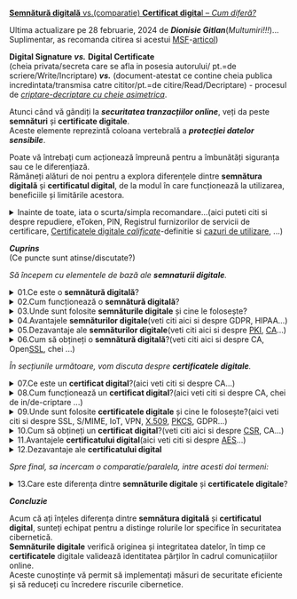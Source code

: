 
[**Semnătură digitală** vs.(comparatie) **Certificat digita**l – *Cum diferă?*](https://www.ssldragon.com/ro/blog/semnatura-digitala-vs-certificat-digital/#get-digital-signature)

Ultima actualizare pe 28 februarie, 2024 de ***Dionisie Gitlan***(*Multumiri!!!*)...<br/> 
Suplimentar, as recomanda citirea si acestui [MSF](https://support.microsoft.com/ro-ro/office/ob%C8%9Binerea-unui-certificat-digital-%C8%99i-crearea-unei-semn%C4%83turi-digitale-e3d9d813-3305-4164-a820-2e063d86e512)-[articol](https://support.microsoft.com/ro-ro/office/certificate-%C8%99i-semn%C4%83turi-digitale-8186cd15-e7ac-4a16-8597-22bd163e8e96))

**Digital Signature** ***vs.*** **Digital Certificate**<br/>
(cheia privata/secreta care se afla in posesia autorului/ pt.=de scriere/Write/Incriptare) ***vs.*** (document-atestat ce contine cheia publica incredintata/transmisa catre cititor/pt.=de citire/Read/Decriptare) - procesul de [*criptare-decriptare cu cheie asimetrica*](https://www.encryptionconsulting.com/education-center/what-is-pki/).

Atunci când vă gândiți la ***securitatea tranzacțiilor online***, veți da peste **semnături** și **certificate digitale**. <br/>Aceste elemente reprezintă coloana vertebrală a ***protecției datelor sensibile***.

Poate vă întrebați cum acționează împreună pentru a îmbunătăți siguranța sau ce le diferențiază. <br/>Rămâneți alături de noi pentru a explora diferențele dintre **semnătura digitală** și **certificatul digital**, de la modul în care funcționează la utilizarea, beneficiile și limitările acestora. <br/>

<details>
  <summary>Inainte de toate, iata o scurta/simpla recomandare...(aici puteti citi si despre repudiere, eToken, PIN, Registrul furnizorilor de servicii de certificare, <a href="https://crucial.ro/solutii-business/semnatura-electronica/">Certificatele digitale <i>calificate</i></a>-definitie si <a href="https://facturis-online.ro/e-factura/inregistrarea-in-spv-folosind-un-certificat-digital-calificat-pentru-semnatura-electronica.html">cazuri de utilizare</a>, ...)</summary>

<hr/>
  
Un [articol](https://codfiscal.net/7702/ce-este-semnatura-digitala-electronica) deosebit de interesant, oferit de catre cei de la **codfiscal.net**, pune la dispozitie o imagine a acestui proces, care vine sa ne creeze o idee despre acest masiv subiect(in aceasta postare puteti citi si despre repudiere, eToken, PIN, Registrul furnizorilor de servicii de certificare...).

[<img src="https://codfiscal.net/media/800px-Digital_Signature_diagram.svg_-768x576.png.webp">Digital-Signature diagram</img>](Digital_Signature_diagram)

Iata aici, cateva lucruri interesante care ... pot fi consultate in aceasta postare:

...

O **semnatura electronica extinsa** trebuie sa indeplineasca cumulativ, urmatoarele conditii:
1. Este legata in mod unic de semnatar.
2. Asigura identificarea semnatarului.
3. Este creata prin mijloace controlate exclusiv de semnatar.
4. Este legata de documentul in forma electronica la care se raporteaza in asa fel incat orice modificare a documentului, ulterioara semnarii, sa duca automat la invalidarea semnaturii.

...

**Semnatura digitala** se bazeaza pe trei algoritmi:
– Algoritmul de selectare aleatoare a unei chei private care se va asocia unei chei publice
– Algoritmul de semnare care, aplicat unei chei private si unui document digital, genereaza semnatura digitala
– Algoritmul de verificare a semnaturii digitale, care aplicat cheii publice si semnaturii digitale, accepta sau respinge mesajul de conformitate.

**Certificatul digital calificat** emis asigura „identitatea virtuala” a posesorului si permite crearea de semnatura electronica cu valoare legala (extinsa), permitand identificarea fara echivoc, in baza garantarii integritatii, autenticitatii si nerepudierii mesajelor si documentelor electronice.

**Certificatele digitale calificate** pot fi utilizate in relatia cu:<br/>
– [Agentia Nationala de Administrare Fiscala](https://iapp.ro/articol/generare-token-anaf-folosind-certificat-digital-din-php-oauth2) ([**ANAF**](https://static.anaf.ro/static/10/Anaf/Informatii_R/API/Oauth_procedura_inregistrare_aplicatii_portal_ANAF.pdf)), pt depunere de [declaratii](https://static.anaf.ro/static/10/Anaf/Declaratii_R/instructiuni/Instructiuni_D200.htm) si alte documente justificative,...<br/>
– Casa Nationala de Asigurari de Sanatate (**CNAS**),<br/>
– Inspectoratul Teritorial de Munca (**ITM**),<br/>
– Oficiul National al Registrului Comertului (**ONRC**),<br/>
– Monitorul Oficial(**MO**),<br/>
– Depozitarul Central(**DC/[RoClear](https://www.roclear.ro/)**),<br/>
– Comisia Nationala a Valorilor Mobiliare (**CNVM**), etc<br/>
– Autoritatile contractante din cadrul Sistemului Electronic de Achizitii Publice (***SEAP***)– pentru semnarea si transmiterea electronica a documentelor solicitate de acestia, etc<br/>
– Comisia de Supraveghere a Sistemului de Pensii Private (**CSSP**) – pentru transmiterea raportarilor<br/>
– Partenerii de afaceri – pentru transmiterea electronica a corespondentei cu implicatii legale(contracte,documente cu valoare legala, etc)<br/>
– Departamentele companiei – pentru transmiterea corespondentei cu valoare legala si implementarea fluxurilor de documente.<br/>

...

Tot in acest articol veti regasi si o comparatie intre **semnatura electronica**(avand drept suport un dispozitiv digital de memorare/persistenta) si semnatura holografa(avand drept suport hartia).

...

***Nota:*** <br/>Asadar in acest moment, trebuie retinut, dintr-o perspectiva generala/abstracta/sintetica, doar [<img href="http://codfiscal.net/media/800px-Digital_Signature_diagram.svg_-510x382.png">modul de semnare si verificare a documentului digital semnat electronic</img>](https://codfiscal.net/media/800px-Digital_Signature_diagram.svg_-510x382.png)!

<hr/>
  
</details>


***Cuprins***<br/>
(Ce puncte sunt atinse/discutate?)

*Să începem cu elementele de bază ale **semnaturii digitale**.*


<details>
  <summary>01.Ce este o <b>semnătură digitală</b>?</summary>
    
<hr/>

O **semnătură digitală** este un tip de [semnătură electronică](https://www.adr.gov.ro/semnatura-electronica-trusted-list/)(un termen cu sens/semantica mai larg[a]) care utilizează o tehnică criptografică pentru a autentifica originea și integritatea documentelor, mesajelor sau programelor informatice digitale. <br/>Acesta utilizează un [algoritm matematic](https://www.ssldragon.com/ro/blog/encryption-types-algorithms/) pentru a genera o amprentă digitală unică, sau “semnătură”, pentru o anumită bucată de date. <br/>Această semnătură este individuală pentru expeditor și pentru conținutul semnat, asigurând identitatea expeditorului și garantând că datele rămân intacte în timpul transmiterii.

**Semnăturile digitale** sunt clasificate după cum urmează:

 - Semnături de ***clasa 1*** (semnături de *e-mail*):<br/>
   Aceste semnături verifică legătura dintre o adresă de e-mail și proprietarul său legitim, asigurând autenticitatea e-mailurilor.
 - Semnăturile din ***clasa 2*** (semnături bazate pe *identitate*):<br/>
   Acest tip de semnătură validează identificarea unei persoane prin compararea acesteia cu o bază de date verificată în prealabil.
 - Semnăturile din ***clasa 3*** (semnături validate în *persoană*):<br/>
   Aceste semnături sunt acordate după validarea persoanei care depune cererea în persoană, asigurând un nivel mai ridicat de [încredere](https://www.mn.uio.no/ifi/english/people/aca/josang/publications/jos2013-crypsis.pdf) și validare pentru tranzacțiile financiare esențiale, cum ar fi platformele de cumpărături online și licitațiile electronice.



<hr/>

</details>

<details>
<summary>02.Cum funcționează o <b>semnătură digitală</b>?</summary>

<hr/>

Acum, să vedem cum funcționează pas cu pas.

 - ***Creație***:<br/>
 Pentru a semna un document digital, semnatarul creează mai întâi o **semnătură digitală** unică folosind un [algoritm criptografic](https://www.ssldragon.com/ro/blog/encryption-types-algorithms/), așa cum este specificat în standardul de **semnătură digitală**. <br/>Acest algoritm asigură securitatea și unicitatea semnăturii.
 - ***Criptare***: <br/>
 **Semnătura digitală** este apoi [criptată](https://www.ssldragon.com/ro/blog/what-is-encryption/) cu ajutorul [cheii private](https://www.ssldragon.com/ro/blog/cheie-privata-ssl/) a semnatarului, care face parte dintr-o pereche de chei(cheia privata/de scriere si cheia publica/de citire) asociată cu un ***certificat*** de **semnătură digitală**. <br/>Acest ***certificat***, emis de o [autoritate de certificare](https://www.ssldragon.com/ro/blog/certificate-authority/) de încredere, conține informații despre identitatea și [cheia publică](https://www.ssldragon.com/ro/blog/public-key-cryptography/) a semnatarului.
 - ***Anexare***:<br/>
**Semnătura digitală** criptată este atașată(anexată) la documentul digital, fie ca fișier separat, fie integrată în documentul în sine. <br/>Acest proces garantează că semnătura este inseparabilă de documentul pe care îl autentifică.
 - ***Verificare***:<br/>
 La primirea documentului semnat digital, destinatarul utilizează cheia publică a semnatarului, obținută din ***certificatul*** de **semnătură digitală**, pentru a decripta semnătura. <br/>Această etapă verifică autenticitatea semnăturii și asocierea acesteia cu documentul.
 - ***Verificarea integrității***:<br/>
 Destinatarul efectuează o verificare a integrității documentului cu ajutorul unei funcții hash. <br/>Acesta confirmă faptul că documentul nu a fost modificat de când a fost semnat, menținând astfel integritatea acestuia.
 - ***Autentificare***: <br/>
 Dacă semnătura decriptată corespunde documentului și dacă verificarea integrității trece, destinatarul poate avea încredere că documentul este autentic și că nu a fost modificat.

<hr/>

</details>

<details>
<summary>03.Unde sunt folosite <b>semnăturile digitale</b> și cine le folosește?</summary>

<hr/>

**Semnăturile digitale** sunt adoptate pe scară largă în diverse industrii, de la agenții guvernamentale la corporații private. <br/>Acestea reprezintă o alternativă mai sigură la semnăturile electronice tradiționale prin utilizarea unor algoritmi complecși.

Această tehnologie este esențială în sectoarele în care [securitatea datelor](https://www.ssldragon.com/ro/blog/protect-sensitive-data/) și dovada identității digitale sunt esențiale. <br/>În industria bancară și financiară, **semnăturile digitale** securizează tranzacțiile și acordurile, în timp ce, în mediul juridic, ele confirmă autenticitatea documentelor legale.

Furnizorii de servicii medicale utilizează **semnăturile digitale** pentru a proteja dosarele pacienților, iar entitățile guvernamentale le folosesc pentru a securiza documentele oficiale și pentru a simplifica procesele administrative. <br/>În plus, o **semnătură digitală** protejează activele digitale ale tuturor tipurilor de întreprinderi. <br/>Adoptarea acestora evidențiază accentul pus pe integritatea, eficiența și conformitatea datelor în tranzacțiile electronice.

<hr/>

</details>

<details>
  <summary>04.Avantajele <b>semnăturilor digitale</b>(veti citi aici si despre GDPR, HIPAA...)</summary>

<hr/>

Prin utilizarea criptografiei, **semnăturile digitale** vă securizează datele, făcând practic imposibilă modificarea conținutului unui document de către părți neautorizate fără a fi detectate. <br/>Această caracteristică fundamentală a integrității datelor înseamnă că puteți avea încredere că informațiile prezentate într-un [document semnat digital](https://www.ssldragon.com/ro/blog/send-documents-securely-via-email/) sunt exact așa cum a intenționat semnatarul.

Atunci când utilizați **semnături digitale**, nu protejați doar documentele. <br/>De asemenea, simplificați procedurile și îmbunătățiți securitatea generală. Iată câteva beneficii cheie:

 - ***Eficiență***:<br/>
 Tranzacțiile sunt mai rapide, deoarece documentele pot fi semnate și trimise în format digital, eliminând necesitatea prezenței fizice sau a trimiterii prin poștă.
 - ***Reducerea costurilor***: <br/>
 Reduce nevoia de hârtie, tipărire și francatură, ceea ce se traduce în economii semnificative în timp.
 - ***Legitimitate juridică***: <br/>
 În multe jurisdicții, **semnăturile digitale** au același statut juridic ca și semnăturile tradiționale scrise de mână.
 - ***Securitate sporită***: <br/>
 Caracteristici precum marcarea timpului și identificarea unică a semnatarului adaugă niveluri de securitate care depășesc ceea ce este posibil cu documentele fizice.
 - ***Acceptare globală***: <br/>
 **Semnăturile digitale** sunt recunoscute și acceptate pe scară largă dincolo de frontiere, facilitând tranzacțiile comerciale internaționale.
 - ***Respectarea reglementărilor***: <br/>
 **Semnăturile digitale** ajută organizațiile să respecte diverse cerințe de reglementare legate de autentificarea și integritatea documentelor, cum ar fi [GDPR](https://en.wikipedia.org/wiki/General_Data_Protection_Regulation) în Uniunea Europeană sau [HIPAA](https://en.wikipedia.org/wiki/Health_Insurance_Portability_and_Accountability_Act) în sectorul sănătății.

<hr/>

</details>

<details>
  <summary>05.Dezavantaje ale <b>semnăturilor digitale</b>(veti citi aici si despre <a href="https://www.ssldragon.com/ro/blog/pem-file/">PKI</a>, <a href="https://www.ssldragon.com/ro/blog/public-key-infrastructure/">CA</a>...)</summary>

<hr/> 

 - ***Complexitatea în gestionarea cheilo*r**: <br/>
 Gestionarea cheilor criptografice și a ***certificatelor*** reprezintă o provocare, necesitând resurse și expertiză suplimentare pentru a asigura o implementare corectă.
 - ***Încrederea în infrastructura tehnologică***: <br/>
 **Semnăturile digitale** depind de [infrastructura de chei publice (Public Key Infrastructure – PKI)](https://www.ssldragon.com/ro/blog/public-key-infrastructure/), inclusiv de platforme sigure și [autorități de certificare](https://en.wikipedia.org/wiki/Public_key_infrastructure)([CA](https://legislatie.just.ro/Public/DetaliiDocument/122333)) de încredere, care pot fi dificil de stabilit și de menținut în medii diferite(a se citi si despre [*PKI centralizate* vs. *PKI distribuite/p2p*](https://www.sciencedirect.com/science/article/pii/S2096720924000526) ori despre [*Zero-Trust*](https://blogs.nvidia.com/blog/what-is-zero-trust/)).
 - ***Probleme de compatibilitate***: <br/>
 Compatibilitatea software-ului este crucială, deoarece acesta trebuie să susțină tehnologia specifică de **semnătură digitală**, adăugând un alt nivel de complexitate la proces.
 - ***Provocări legate de standardizare***: <br/>
 Stabilirea unei interacțiuni armonioase între diverse sisteme necesită standardizare, având în vedere metodele și tehnologiile variate implicate în implementarea **semnăturii digitale**.
 - ***Considerații financiare***: <br/>
   Utilizarea eficientă a **semnăturilor digitale** implică în mod frecvent achiziționarea de **certificate digitale** și de software de verificare, ceea ce poate genera [costuri](https://www.sciencedirect.com/topics/computer-science/public-key-infrastructure) substanțiale atât pentru expeditori, cât și pentru destinatari.

<hr/>

</details>

<details>
<summary>06.Cum să obțineți o <b>semnătură digitală</b>?(veti citi aici si despre CA, Open<a href="https://en.wikipedia.org/wiki/SSL">SSL</a>, chei ...)</summary>
  
<hr/>

Obținerea unei **semnături digitale** necesită o serie de etape tehnice. <br/>Totul începe cu alegerea unei autorități de certificare terță parte. <br/>Această selecție inițială este foarte importantă, deoarece fiabilitatea și securitatea **semnăturii digitale** depind de integritatea [AC](https://ca.stsisp.ro/)(Autoritatii de Certificare).

 - ***Selectați o autoritate de certificare de încredere***: <br/>
 Începeți prin a alege o autoritate de certificare de încredere, cunoscută pentru măsurile sale de securitate solide.
 - ***Verificați identitatea dumneavoastră***: <br/>
Trimiteți documentele necesare pentru a confirma identitatea dumneavoastră sau a organizației dumneavoastră în vederea validării.
 - ***Generarea perechii de chei***: <br/>
Utilizați un [software](http://php.adamharvey.name/manual/ro/book.openssl.php) [criptografic](https://www.php.net/manual/en/function.openssl-sign.php), cum ar fi [OpenSSL](https://www.ssldragon.com/ro/blog/what-is-openssl/), pentru a genera o cheie privată(de incriptare) și una publică(de decriptare) – esențiale pentru crearea și verificarea **semnăturii digitale**(as recomanda sa studiati si certificatele [auto-semnate](https://www.ssldragon.com/ro/how-to/openssl/create-self-signed-certificate-openssl/) / [self-signed](https://stackoverflow.com/questions/14464441/how-to-create-a-self-signed-x509-certificate-with-both-private-and-public-keys)).
 - ***Obțineți semnătura digitală***: <br/>
Autoritatea de certificare(AC) emite un ***certificat*** de **semnătură digitală**, care face legătura între identitatea dumneavoastră și cheia dumneavoastră publică. <br/>Asigură autenticitatea **semnăturilor digitale**.
 - ***Instalare și utilizare***: <br/>
Instalați ***certificatul*** de **semnătură digitală** pe serverul sau aplicația dumneavoastră pentru a semna digital documentele în siguranță.

După cum vedeți, am menționat deja ***certificatul digital*** în contextul **semnăturilor digitale**, deoarece acestea fac parte dintr-un sistem mai mare care protejează datele digitale. <br/>

<hr/>

</details>

*În secțiunile următoare, vom discuta despre **certificatele digitale**.*

<details>
<summary>07.Ce este un <b>certificat digital</b>?(aici veti citi si despre CA...)</summary>

<hr/>

Un **certificat digital** este un document electronic utilizat pentru a verifica identitatea unei entități, cum ar fi o persoană, un computer, un site web sau o organizație, prin intermediul rețelelor digitale precum internetul. <br/>Acesta conține informații despre identitatea entității, cheia publică și ***semnătura digitală*** a unei terțe părți de încredere, cunoscută sub numele de autoritate de certificare(AC sau CA), care confirmă autenticitatea informațiilor.

<hr/>

</details>

<details>
<summary>08.Cum funcționează un <b>certificat digital</b>?(aici veti citi si despre CA, chei de in/de-criptare ...)</summary>

<hr/>  

Iată o explicație pas cu pas a modului în care funcționează **certificatele digitale**:

 - ***Criptografia cu cheie publică***: <br/>**Certificatele digitale** se bazează pe [criptografia cu cheie publică](https://www.ssldragon.com/ro/blog/public-key-cryptography/). <br/>Acest sistem utilizează perechi de chei: o cheie publică și o cheie privată.
 - ***Cheia privată a expeditorului***: <br/>Atunci când un expeditor dorește să transmită informații în siguranță, acesta își folosește cheia privată pentru a crea o **semnătură digitală** pentru date. <br/>Această semnătură este unică pentru expeditor și pentru datele transmise.
 - ***Cheia publică a expeditorului***: <br/>Cheia publică a expeditorului este disponibilă pentru oricine are nevoie să verifice identitatea expeditorului sau să decripteze datele criptate cu cheia privată a expeditorului.
 - ***Chei publice*** și ***Chei private***: <br/>Expeditorul își păstrează secretă cheia privată și nu o împărtășește niciodată cu nimeni. <br/>Cu toate acestea, aceștia își distribuie gratuit cheia publică altora.
 - ***CA emite certificate digitale***: <br/>Aceste **certificate** conțin cheia publică a expeditorului și alte informații de identificare, cum ar fi numele și organizația acestuia.
 - ***Semnătură digitală***: <br/>AC semnează digital **certificatele** cu ajutorul cheii sale private, asigurând autenticitatea informațiilor.
 - ***Verificare***: <br/>Atunci când un destinatar primește date de la expeditor, acesta utilizează cheia publică a expeditorului (obținută din **certificatul digital**) pentru a verifica ***semnătura digitală*** a datelor. <br/>În cazul în care semnătura corespunde cheii publice a expeditorului, destinatarul poate fi sigur că datele nu au fost falsificate și că provin într-adevăr de la expeditorul declarat.

<hr/>

</details>

<details>
<summary>09.Unde sunt folosite <b>certificatele digitale</b> și cine le folosește?(aici veti citi si despre SSL, S/MIME, IoT, VPN, <a href="https://phpseclib.sourceforge.net/x509/tutorial.html">X.509</a>, <a href="https://www.php.net/manual/en/function.openssl-pkcs7-sign.php">PKCS</a>, GDPR...)</summary>  

<hr/>

Exemplele de mai jos ilustrează diversele industrii și entități care se bazează pe **certificatele digitale** pentru a stabili tranzacții și comunicații online sigure.

 - ***Browsere de site-uri web***: <br/>Browsere precum Google Chrome, Mozilla Firefox, Microsoft Edge și Apple Safari utilizează **certificate digitale**, cunoscute și sub numele de [certificate SSL](https://www.ssldragon.com/ro/blog/what-is-ssl-certificate/), pentru a verifica identitatea site-urilor web, pentru a stabili conexiuni sigure, pentru a afișa indicatori de securitate pentru utilizatori și pentru a-i avertiza cu privire la riscurile potențiale.
 - ***Securitatea e-mailurilor***: <br/>**Certificatele digitale**, în special [certificatele S/MIME](https://www.ssldragon.com/ro/blog/ce-este-certificat-s-mime/), sunt utilizate pentru a cripta e-mailurile trimise între utilizatori, asigurând că numai destinatarii pot accesa conținutul mesajelor.
 - ***Site-uri de comerț electronic***: <br/>Site-uri precum Amazon, eBay și Shopify utilizează **certificate digitale** pentru a securiza tranzacțiile online, asigurându-se că informațiile dumneavoastră personale și financiare rămân confidențiale în timpul achizițiilor.
 - ***Dispozitive IoT***: <br/>Dispozitivele [Internet of Things (IoT)](https://www.ssldragon.com/ro/blog/iot-device-certificate/), cum ar fi termostatele inteligente, camerele de securitate și dispozitivele purtabile, utilizează **certificate digitale** pentru a stabili conexiuni sigure cu alte dispozitive sau servere, protejând datele transmise prin rețea.
 - ***Furnizori de VPN***: <br/>[Rețeaua privată virtuală (VPN )](https://www.ssldragon.com/ro/blog/https-vs-vpn/) utilizează **certificate digitale** pentru a autentifica și cripta conexiunile dintre dispozitivele utilizatorilor și serverele VPN, asigurând confidențialitatea și securitatea în timpul navigării pe internet.
 - ***Companii de software***: <br/>Dezvoltatorii folosesc [certificate de semnare a codurilor](https://www.ssldragon.com/ro/blog/what-is-code-signing-certificate/) pentru a-și semna aplicațiile software, asigurând astfel utilizatorii că produsele descărcate sunt autentice.

Caracteristicile **certificatelor digitale**

Iată o listă a celor mai importante caracteristici ale unui **certificat digital**:

 - ***Autentificare***: <br/>Verifică identitatea persoanelor, a dispozitivelor sau a entităților în cadrul tranzacțiilor online.
Integritatea datelor**: <br/>Asigură că datele rămân neschimbate și nealterate în timpul transmiterii.
 - ***Criptare***: <br/>Protejează datele prin transformarea lor într-un format ilizibil care poate fi decriptat numai cu ajutorul cheii private corespunzătoare.
 - ***Gestionarea cheilor***: <br/>Facilitează generarea, stocarea și distribuirea în siguranță a cheilor criptografice.
 - ***Revocare***: <br/>Permite invalidarea **certificatelor** în cazul în care acestea sunt compromise sau nu mai sunt demne de încredere.
 - ***Conformitate***: <br/>Respectă [standardele](https://www.wolfssl.com/x-509-alternative-public-key-and-signature/) și [reglementările](https://grimoire.carcano.ch/blog/x509-certificates-howto-a-public-key-infrastructure-tutorial/) din industrie, cum ar fi [X.509](https://www.ssldragon.com/ro/blog/ce-este-un-certificat-x-509/), [PKCS](https://en.wikipedia.org/wiki/PKCS) și [GDPR](https://en.wikipedia.org/wiki/General_Data_Protection_Regulation).
 - ***Perioada de valabilitate***: <br/>Specifică durata pentru care **certificatul** este considerat valabil [înainte de a fi reînnoit sau reemis](https://www.ssldragon.com/ro/blog/renew-ssl-certificates/).

<hr/>

</details>

<details>
  <summary>10.Cum să obțineți un <b>certificat digital</b>?(veti citi aici si despre <a href="https://www.ssldragon.com/ro/blog/conversie-crt-pem/">CSR</a>, CA...)</summary>

<hr/>

Spre exemplu, iata care este procedura/oferta intr-un caz particular de utilitate:<br/> 

[SSL Dragon](https://www.ssldragon.com/ro/) oferă **certificate** la prețuri accesibile pentru orice nevoie, de la autentificarea site-urilor web la securitatea e-mailurilor și protecția software-ului. <br/>Puteți utiliza [Expertul SSL](https://www.ssldragon.com/ro/ssl-certificates/ssl-wizard/) pentru a găsi cel mai bun **certificat digital** pentru proiectul dumneavoastră. Iată o scurtă trecere în revistă:

 - 1.Alegeți o autoritate de certificare în funcție de nevoile de securitate și de buget.
 - 2.Generați o [cerere de semnare a certificatului (CSR)](https://www.ssldragon.com/ro/blog/certificate-signing-request-csr/) cu [cheile](https://www.ssldragon.com/ro/how-to/install-ssl-certificate/xampp/) [serverului](https://gist.github.com/IsmailShurrab/09e8577feae44531e71d65e02d1c683c) și [informațiile](http://ares.utcluj.ro/tsi/index_files/Laborator%20SSL.pdf) despre [organizație/companie](https://www.simplilearn.com/tutorials/php-tutorial/php-using-xampp).
 - 3.Trimiteți [CSR](https://en.wikipedia.org/wiki/Certificate_signing_request) la CA pentru a începe procesul de depunere a cererii.
 - 4.Așteptați până când CA validează detaliile, inclusiv organizația și proprietatea domeniului.
 - 5.Descărcați și [instalați certificatul emis](https://www.ssldragon.com/ro/how-to/install-ssl-certificate/) pe server.

<hr/>

</details>

<details>
  <summary>11.Avantajele <b>certificatului digital</b>(aici veti citi si despre <a href="https://medium.com/@london.lingo.01/unlocking-the-power-of-php-encryption-secure-data-transmission-and-encryption-algorithms-c5ed7a2cb481">AES</a>...)</summary>

<hr/>

Fără **certificate digitale**, trimiterea de date în siguranță pe internet nu ar fi posibilă. Iată care sunt principalele lor beneficii:

 - ***Criptare puternică***: <br/>**Certificatele digitale** utilizează [criptarea AES](https://www.ssldragon.com/ro/blog/rsa-aes-encryption/), un standard de criptare acceptat pe scară largă și foarte sigur care protejează datele partajate.
 - ***Autentificare***: <br/>Oferă un mijloc fiabil de verificare a identității utilizatorilor, dispozitivelor sau entităților implicate în tranzacții online, reducând riscul de uzurpare a identității sau de fraudă.
 - ***Scalabilitate***: <br/>**Certificatele digitale** oferă scalabilitate, permițând gestionarea și implementarea eficientă în rețele de mari dimensiuni și în diverse aplicații, fără a compromite securitatea sau performanța.
 - ***Încredere***: <br/>**Certificatele digitale** stabilesc încrederea în interacțiunile online prin validarea autenticității părților implicate, permițând un mediu sigur pentru comerțul electronic, comunicare și alte tranzacții digitale.
<hr/>
</details>

<details>
<summary>12.Dezavantaje ale <b>certificatului digital</b></summary>

<hr/>
  
 - **Cost**: <br/>
 Majoritatea certificatelor digitale costă în jur de 100 de dolari sau mai puțin, dar unele tipuri sunt mai scumpe. <br/>Implementarea și întreținerea acestora poate afecta bugetul dumneavoastră, inclusiv taxele de emitere a certificatelor, configurarea infrastructurii și cheltuielile de gestionare continuă, în special în cazul implementărilor pe scară largă.
 - **Sofisticare**: <br/>
 Gestionarea certificatelor digitale implică complexități, cum ar fi generarea cheilor, reînnoirea certificatelor și [gestionarea revocării](https://www.ssldragon.com/ro/blog/lista-de-revocare-a-certificatelor/), care necesită expertiză specializată.
 - **Punct unic de eșec**: <br/>
 Dependența de o autoritate de certificare centralizată pentru emiterea și validarea certificatelor poate crea un singur punct de eșec, putând perturba sisteme întregi în cazul în care autoritatea de certificare este compromisă.
 - **Managementul ciclului de viață al certificatelor**: <br/>
 Certificatele digitale au o durată de viață limitată și necesită o reînnoire sau înlocuire în timp util pentru a menține continuitatea operațională. <br/>Negestionarea eficientă a ciclurilor de viață ale certificatelor poate duce la întreruperi ale serviciilor sau la vulnerabilități de securitate.

<hr/>

</details>

*Spre final, sa incercam o comparatie/paralela, intre acesti doi termeni:*

<details>
  <summary>13.Care este diferența dintre <b>semnăturile digitale</b> și <b>certificatele digitale</b>?</summary>

<hr/>

**Semnăturile digitale** și **certificatele** funcționează în tandem pentru a asigura *autenticitatea* și *integritatea* documentelor sau a comunicațiilor electronice, dar au *scopuri diferite*.

O **semnătură digitală** este ca o amprentă digitală virtuală care identifică în mod unic ***expeditorul*** mesajului sau ***autorul*** documentului. <br/>Acesta este creat cu ajutorul unui algoritm criptografic atașat(ex. AES,RSA,...) la document sau mesaj. <br/>Atunci când cineva semnează(digital) un document digital, el formează o reprezentare matematică a documentului, care îi este unică.

Această **semnătură** poate fi *verificată* de catre oricine(destinatar, cititor...) care utilizează *cheia publică* a semnatarului, asigurându-se că documentul nu a fost modificat(este original) și că provine de la expeditorul declarat.

Pe de altă parte, un **certificat digital** este ca o carte de identitate digitală emisă de o ***AC(autoritate de certificare)***. <br/>Acesta conține informații despre deținătorul certificatului(cum ar fi *denumirea comercială* și *cheia publică*), și este utilizat pentru a verifica *proprietatea* și *identitatea*.

Atunci când cineva(destinatar, cititor,...) primește un document semnat digital, poate folosi **certificatul digital** al semnatarului(expeditor, autor...) pentru a verifica autenticitatea semnăturii. <br/>Acest lucru este posibil deoarece **certificatul digital** este emis de o ***autoritate de certificare(AC)*** de încredere([*trusted*](https://www.thesslstore.com/blog/pki-architecture-fundamentals-of-designing-a-private-pki-system/)), ceea ce înseamnă că informațiile pe care le conține au fost verificate și că se poate avea încredere([*trust*](https://medium.com/@meghdadshamsaei/trust-model-implementation-by-pki-7cddcdb72513)) în ele.

<hr/>

</details>

***Concluzie***

Acum că ați înțeles diferența dintre **semnătura digitală** și **certificatul digital**, sunteți echipat pentru a distinge rolurile lor specifice în securitatea cibernetică. <br/>**Semnăturile digitale** verifică originea și integritatea datelor, în timp ce **certificatele** digitale validează identitatea părților în cadrul comunicațiilor online. <br/>Aceste cunoștințe vă permit să implementați măsuri de securitate eficiente și să reduceți cu încredere riscurile cibernetice.


